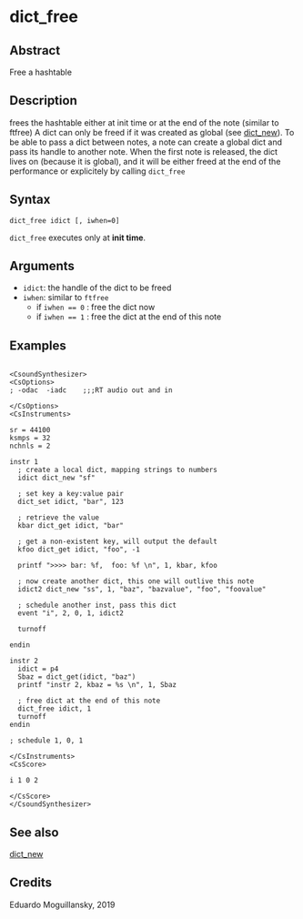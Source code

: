# dict_free

## Abstract

Free a hashtable 

## Description

frees the hashtable either at init time or at the end of the note (similar to ftfree)
A dict can only be freed if it was created as global (see [dict_new](dict_new.md)).
To be able to pass a dict between notes, a note can create a global dict and 
pass its handle to another note. When the first note is released, the dict lives
on (because it is global), and it will be either freed at the end of the performance
or explicitely by calling `dict_free`

## Syntax

    dict_free idict [, iwhen=0] 

`dict_free` executes only at **init time**. 
    
## Arguments

* `idict`: the handle of the dict to be freed
* `iwhen`: similar to `ftfree`
    * if `iwhen == 0` : free the dict now
    * if `iwhen == 1` : free the dict at the end of this note

## Examples

```csound

<CsoundSynthesizer>
<CsOptions>
; -odac  -iadc    ;;;RT audio out and in

</CsOptions>
<CsInstruments>

sr = 44100
ksmps = 32
nchnls = 2

instr 1	
  ; create a local dict, mapping strings to numbers
  idict dict_new "sf"
  
  ; set key a key:value pair
  dict_set idict, "bar", 123

  ; retrieve the value
  kbar dict_get idict, "bar"
  
  ; get a non-existent key, will output the default
  kfoo dict_get idict, "foo", -1 

  printf ">>>> bar: %f,  foo: %f \n", 1, kbar, kfoo 

  ; now create another dict, this one will outlive this note
  idict2 dict_new "ss", 1, "baz", "bazvalue", "foo", "foovalue"
  
  ; schedule another inst, pass this dict
  event "i", 2, 0, 1, idict2
  
  turnoff

endin

instr 2
  idict = p4
  Sbaz = dict_get(idict, "baz")
  printf "instr 2, kbaz = %s \n", 1, Sbaz
  
  ; free dict at the end of this note
  dict_free idict, 1  
  turnoff
endin

; schedule 1, 0, 1

</CsInstruments>
<CsScore>

i 1 0 2

</CsScore>
</CsoundSynthesizer> 
```

## See also

[dict_new](dict_new.md)

## Credits

Eduardo Moguillansky, 2019